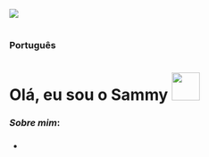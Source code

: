 <img src="https://github.com/SammyKunimatsu/SammyKunimatsu/raw/master/Assets/png/Sammy%20Kunimatsu.png"></img>
#
### Português
##

# Olá, eu sou o Sammy <img src="https://github.com/SammyKunimatsu/SammyKunimatsu/raw/master/Assets/png/miku_icon.png" width="50">
</img>

### *Sobre mim*:
###
- 